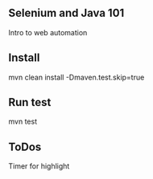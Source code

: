 ## Selenium and Java 101
Intro to web automation

## Install
mvn clean install -Dmaven.test.skip=true

## Run test
mvn test

## ToDos
Timer for highlight
